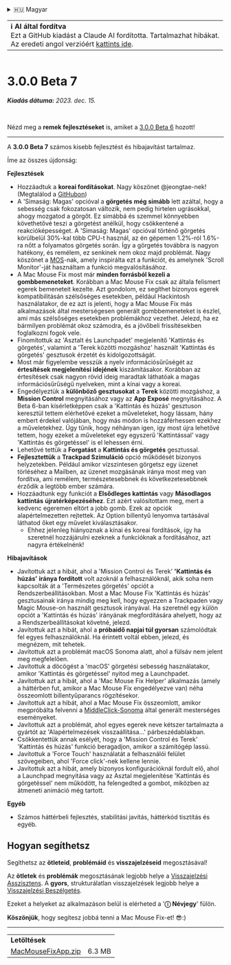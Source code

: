<details>
<summary>🇭🇺 Magyar</summary>

[🇬🇧 English (GitHub)](https://github.com/noah-nuebling/mac-mouse-fix/releases/tag/3.0.0-Beta-7)\
[🇦🇩 Català](https://redirect.macmousefix.com/?target=mmf-release&tag=3.0.0-Beta-7&locale=ca)\
[🇩🇪 Deutsch](https://redirect.macmousefix.com/?target=mmf-release&tag=3.0.0-Beta-7&locale=de)\
[🇪🇸 Español](https://redirect.macmousefix.com/?target=mmf-release&tag=3.0.0-Beta-7&locale=es)\
[🇫🇷 Français](https://redirect.macmousefix.com/?target=mmf-release&tag=3.0.0-Beta-7&locale=fr)\
[🇮🇩 Indonesia](https://redirect.macmousefix.com/?target=mmf-release&tag=3.0.0-Beta-7&locale=id)\
[🇮🇹 Italiano](https://redirect.macmousefix.com/?target=mmf-release&tag=3.0.0-Beta-7&locale=it)\
**🇭🇺 Magyar**\
[🇳🇱 Nederlands](https://redirect.macmousefix.com/?target=mmf-release&tag=3.0.0-Beta-7&locale=nl)\
[🇵🇱 Polski](https://redirect.macmousefix.com/?target=mmf-release&tag=3.0.0-Beta-7&locale=pl)\
[🇧🇷 Português (Brasil)](https://redirect.macmousefix.com/?target=mmf-release&tag=3.0.0-Beta-7&locale=pt-BR)\
[🇵🇹 Português (Portugal)](https://redirect.macmousefix.com/?target=mmf-release&tag=3.0.0-Beta-7&locale=pt-PT)\
[🇷🇴 Română](https://redirect.macmousefix.com/?target=mmf-release&tag=3.0.0-Beta-7&locale=ro)\
[🇸🇪 Svenska](https://redirect.macmousefix.com/?target=mmf-release&tag=3.0.0-Beta-7&locale=sv)\
[🇻🇳 Tiếng Việt](https://redirect.macmousefix.com/?target=mmf-release&tag=3.0.0-Beta-7&locale=vi)\
[🇹🇷 Türkçe](https://redirect.macmousefix.com/?target=mmf-release&tag=3.0.0-Beta-7&locale=tr)\
[🇨🇿 Čeština](https://redirect.macmousefix.com/?target=mmf-release&tag=3.0.0-Beta-7&locale=cs)\
[🇬🇷 Ελληνικά](https://redirect.macmousefix.com/?target=mmf-release&tag=3.0.0-Beta-7&locale=el)\
[🇷🇺 Русский](https://redirect.macmousefix.com/?target=mmf-release&tag=3.0.0-Beta-7&locale=ru)\
[🇺🇦 Українська](https://redirect.macmousefix.com/?target=mmf-release&tag=3.0.0-Beta-7&locale=uk)\
[🇮🇱 עברית](https://redirect.macmousefix.com/?target=mmf-release&tag=3.0.0-Beta-7&locale=he)\
[🇸🇦 العربية](https://redirect.macmousefix.com/?target=mmf-release&tag=3.0.0-Beta-7&locale=ar)\
[🇮🇳 हिन्दी](https://redirect.macmousefix.com/?target=mmf-release&tag=3.0.0-Beta-7&locale=hi)\
[🇹🇭 ไทย](https://redirect.macmousefix.com/?target=mmf-release&tag=3.0.0-Beta-7&locale=th)\
[🇨🇳 中文 (简体)](https://redirect.macmousefix.com/?target=mmf-release&tag=3.0.0-Beta-7&locale=zh-Hans)\
[🇨🇳 中文 (繁體)](https://redirect.macmousefix.com/?target=mmf-release&tag=3.0.0-Beta-7&locale=zh-Hant)\
[🇭🇰 中文（香港)](https://redirect.macmousefix.com/?target=mmf-release&tag=3.0.0-Beta-7&locale=zh-HK)\
[🇯🇵 日本語](https://redirect.macmousefix.com/?target=mmf-release&tag=3.0.0-Beta-7&locale=ja)\
[🇰🇷 한국어](https://redirect.macmousefix.com/?target=mmf-release&tag=3.0.0-Beta-7&locale=ko)\
[Help translate Mac Mouse Fix to different languages!](https://github.com/noah-nuebling/mac-mouse-fix/discussions/731)
</details>
<table align=><td>
<b>ℹ️ AI által fordítva</b><br>
Ezt a GitHub kiadást a Claude AI fordította. Tartalmazhat hibákat.<br>
Az eredeti angol verzióért <a href="https://github.com/noah-nuebling/mac-mouse-fix/releases/tag/3.0.0-Beta-7">kattints ide</a>.
</td></table>

<table></table>

# 3.0.0 Beta 7
***Kiadás dátuma:** 2023. dec. 15.*

<br>

Nézd meg a **remek fejlesztéseket** is, amiket a [3.0.0 Beta 6](https://redirect.macmousefix.com/?target=mmf-release&tag=3.0.0-Beta-6&locale=hu) hozott!


---

A **3.0.0 Beta 7** számos kisebb fejlesztést és hibajavítást tartalmaz.

Íme az összes újdonság:

**Fejlesztések**

- Hozzáadtuk a **koreai fordításokat**. Nagy köszönet @jeongtae-nek! (Megtalálod a [GitHubon](https://github.com/jeongtae))
- A 'Simaság: Magas' opcióval a **görgetés** **még simább** lett azáltal, hogy a sebesség csak fokozatosan változik, nem pedig hirtelen ugrásokkal, ahogy mozgatod a görgőt. Ez simábbá és szemmel könnyebben követhetővé teszi a görgetést anélkül, hogy csökkentené a reakcióképességet. A 'Simaság: Magas' opcióval történő görgetés körülbelül 30%-kal több CPU-t használ, az én gépemen 1.2%-ról 1.6%-ra nőtt a folyamatos görgetés során. Így a görgetés továbbra is nagyon hatékony, és remélem, ez senkinek nem okoz majd problémát. Nagy köszönet a [MOS](https://mos.caldis.me/)-nak, amely inspirálta ezt a funkciót, és amelynek 'Scroll Monitor'-ját használtam a funkció megvalósításához.
- A Mac Mouse Fix most már **minden forrásból kezeli a gombbemeneteket**. Korábban a Mac Mouse Fix csak az általa felismert egerek bemeneteit kezelte. Azt gondolom, ez segíthet bizonyos egerek kompatibilitásán szélsőséges esetekben, például Hackintosh használatakor, de ez azt is jelenti, hogy a Mac Mouse Fix más alkalmazások által mesterségesen generált gombbemeneteket is észlel, ami más szélsőséges esetekben problémákhoz vezethet. Jelezd, ha ez bármilyen problémát okoz számodra, és a jövőbeli frissítésekben foglalkozni fogok vele.
- Finomítottuk az 'Asztalt és Launchpadet' megjelenítő 'Kattintás és görgetés', valamint a 'Terek közötti mozgáshoz' használt 'Kattintás és görgetés' gesztusok érzetét és kidolgozottságát.
- Most már figyelembe vesszük a nyelv információsűrűségét az **értesítések megjelenítési idejének** kiszámításakor. Korábban az értesítések csak nagyon rövid ideig maradtak láthatóak a magas információsűrűségű nyelveken, mint a kínai vagy a koreai.
- Engedélyeztük a **különböző gesztusokat** a **Terek** közötti mozgáshoz, a **Mission Control** megnyitásához vagy az **App Exposé** megnyitásához. A Beta 6-ban kísérletképpen csak a 'Kattintás és húzás' gesztuson keresztül tettem elérhetővé ezeket a műveleteket, hogy lássam, hány embert érdekel valójában, hogy más módon is hozzáférhessen ezekhez a műveletekhez. Úgy tűnik, hogy néhányan igen, így most újra lehetővé tettem, hogy ezeket a műveleteket egy egyszerű 'Kattintással' vagy 'Kattintás és görgetéssel' is el lehessen érni.
- Lehetővé tettük a **Forgatást** a **Kattintás és görgetés** gesztussal.
- **Fejlesztettük** a **Trackpad Szimuláció** opció működését bizonyos helyzetekben. Például amikor vízszintesen görgetsz egy üzenet törléséhez a Mailben, az üzenet mozgásának iránya most meg van fordítva, ami remélem, természetesebbnek és következetesebbnek érződik a legtöbb ember számára.
- Hozzáadtunk egy funkciót a **Elsődleges kattintás** vagy **Másodlagos kattintás** **újratérképezéséhez**. Ezt azért valósítottam meg, mert a kedvenc egeremen eltört a jobb gomb. Ezek az opciók alapértelmezetten rejtettek. Az Option billentyű lenyomva tartásával láthatod őket egy művelet kiválasztásakor.
  - Ehhez jelenleg hiányoznak a kínai és koreai fordítások, így ha szeretnél hozzájárulni ezeknek a funkcióknak a fordításához, azt nagyra értékelnénk!

**Hibajavítások**

- Javítottuk azt a hibát, ahol a 'Mission Control és Terek' **'Kattintás és húzás'** **iránya fordított** volt azoknál a felhasználóknál, akik soha nem kapcsolták át a 'Természetes görgetés' opciót a Rendszerbeállításokban. Most a Mac Mouse Fix 'Kattintás és húzás' gesztusainak iránya mindig meg kell, hogy egyezzen a Trackpaden vagy Magic Mouse-on használt gesztusok irányával. Ha szeretnél egy külön opciót a 'Kattintás és húzás' irányának megfordítására ahelyett, hogy az a Rendszerbeállításokat követné, jelezd.
- Javítottuk azt a hibát, ahol a **próbaidő napjai túl gyorsan** számolódtak fel egyes felhasználóknál. Ha érintett voltál ebben, jelezd, és megnézem, mit tehetek.
- Javítottuk azt a problémát macOS Sonoma alatt, ahol a fülsáv nem jelent meg megfelelően.
- Javítottuk a döcögést a 'macOS' görgetési sebesség használatakor, amikor 'Kattintás és görgetéssel' nyitod meg a Launchpadet.
- Javítottuk azt a hibát, ahol a 'Mac Mouse Fix Helper' alkalmazás (amely a háttérben fut, amikor a Mac Mouse Fix engedélyezve van) néha összeomlott billentyűparancs rögzítésekor.
- Javítottuk azt a hibát, ahol a Mac Mouse Fix összeomlott, amikor megpróbálta felvenni a [MiddleClick-Sonoma](https://github.com/artginzburg/MiddleClick-Sonoma) által generált mesterséges eseményeket.
- Javítottuk azt a problémát, ahol egyes egerek neve kétszer tartalmazta a gyártót az 'Alapértelmezések visszaállítása...' párbeszédablakban.
- Csökkentettük annak esélyét, hogy a 'Mission Control és Terek' 'Kattintás és húzás' funkció beragadjon, amikor a számítógép lassú.
- Javítottuk a 'Force Touch' használatát a felhasználói felület szövegeiben, ahol 'Force click'-nek kellene lennie.
- Javítottuk azt a hibát, amely bizonyos konfigurációknál fordult elő, ahol a Launchpad megnyitása vagy az Asztal megjelenítése 'Kattintás és görgetéssel' nem működött, ha felengedted a gombot, miközben az átmeneti animáció még tartott.


**Egyéb**

- Számos háttérbeli fejlesztés, stabilitási javítás, háttérkód tisztítás és egyéb.

## Hogyan segíthetsz

Segíthetsz az **ötleteid**, **problémáid** és **visszajelzéseid** megosztásával!

Az **ötletek** és **problémák** megosztásának legjobb helye a [Visszajelzési Asszisztens](https://noah-nuebling.github.io/mac-mouse-fix-feedback-assistant/?type=bug-report).
A **gyors**, strukturálatlan visszajelzések legjobb helye a [Visszajelzési Beszélgetés](https://github.com/noah-nuebling/mac-mouse-fix/discussions/366).

Ezeket a helyeket az alkalmazáson belül is elérheted a '**ⓘ Névjegy**' fülön.

**Köszönjük**, hogy segítesz jobbá tenni a Mac Mouse Fix-et! 😎:)

---

<table align="start">
<tr>
    <td colspan=2>
        <b>Letöltések</b>
    </td>
</tr>
<tr>
    <td><a href="https://github.com/noah-nuebling/mac-mouse-fix/releases/download/3.0.0-Beta-7/MacMouseFixApp.zip">MacMouseFixApp.zip</a></td>
    <td>6.3 MB</td>
</tr>
</table>